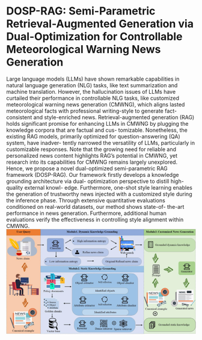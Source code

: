 # DOSP-RAG: Semi-Parametric Retrieval-Augmented Generation via Dual-Optimization for Controllable Meteorological Warning News Generation
Large language models (LLMs) have shown remarkable capabilities in natural language generation (NLG) tasks, like text summarization and machine translation. However, the hallucination issues of LLMs have curtailed their performance in controllable NLG tasks, like customized meteorological warning
news generation (CMWNG), which aligns lasted meteorological facts with professional writing-style to generate fact-consistent and style-enriched news. Retrieval-augmented generation (RAG) holds significant promise for enhancing LLMs in CMWNG by plugging the knowledge corpora that are factual and cus-
tomizable. Nonetheless, the existing RAG models, primarily optimized for question-answering (QA) system, have inadver-
tently narrowed the versatility of LLMs, particularly in customizable responses. Note that the growing need for reliable
and personalized news content highlights RAG’s potential in CMWNG, yet research into its capabilities for CMWNG remains
largely unexplored. Hence, we propose a novel dual-optimized semi-parametric RAG framework (DOSP-RAG). Our framework
firstly develops a knowledge grounding architecture via dual- optimization perspective to distill high-quality external knowl-
edge. Furthermore, one-shot style learning enables the generation of trustworthy news injected with a customized style during
the inference phase. Through extensive quantitative evaluations conditioned on real-world datasets, our method shows state-of-
the-art performance in news generation. Furthermore, additional human evaluations verify the effectiveness in controlling style
alignment within CMWNG.
![](fig2.jpg)

